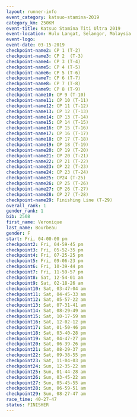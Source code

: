 ```yaml
---
layout: runner-info 
event_category: katsuo-stamina-2019 
category_km: 250KM 
event-title: Katsuo Stamina Titi Ultra 2019 
event-location: Hulu Langat, Selangor, Malaysia 
event-logo: 
event-date: 03-15-2019 
checkpoint-name2: CP 1 (T-2) 
checkpoint-name3: CP 2  (T-3) 
checkpoint-name4: CP 3 (T-4) 
checkpoint-name5: CP 4 (T-5) 
checkpoint-name6: CP 5 (T-6) 
checkpoint-name7: CP 6 (T-7) 
checkpoint-name8: CP 7 (T-8) 
checkpoint-name9: CP 8 (T-9) 
checkpoint-name10: CP 9 (T-10) 
checkpoint-name11: CP 10 (T-11) 
checkpoint-name12: CP 11 (T-12) 
checkpoint-name13: CP 12 (T-13) 
checkpoint-name14: CP 13 (T-14) 
checkpoint-name15: CP 14 (T-15) 
checkpoint-name16: CP 15 (T-16) 
checkpoint-name17: CP 16 (T-17) 
checkpoint-name18: CP 17 (T-18) 
checkpoint-name19: CP 18 (T-19) 
checkpoint-name20: CP 19 (T-20) 
checkpoint-name21: CP 20 (T-21) 
checkpoint-name22: CP 21 (T-22) 
checkpoint-name23: CP 22 (T-23) 
checkpoint-name24: CP 23 (T-24) 
checkpoint-name25: CP24 (T-25) 
checkpoint-name26: CP 25 (T-26) 
checkpoint-name27: CP 26 (T-27) 
checkpoint-name28: CP 27 (T-28) 
checkpoint-name29: Finishing Line (T-29) 
overall_rank: 1
gender_rank: 1
bib: 2508
first_name: Veronique
last_name: Bourbeau
gender: F
start: Fri, 04-00-00 pm
checkpoint2: Fri, 04-59-45 pm
checkpoint3: Fri, 05-52-35 pm
checkpoint4: Fri, 07-25-25 pm
checkpoint5: Fri, 09-06-23 pm
checkpoint6: Fri, 10-39-44 pm
checkpoint7: Fri, 11-59-57 pm
checkpoint8: Sat, 12-54-01 am
checkpoint9: Sat, 02-18-26 am
checkpoint10: Sat, 03-47-04 am
checkpoint11: Sat, 04-45-33 am
checkpoint12: Sat, 05-57-22 am
checkpoint13: Sat, 07-31-41 am
checkpoint14: Sat, 08-29-49 am
checkpoint15: Sat, 10-17-59 am
checkpoint16: Sat, 12-02-12 pm
checkpoint17: Sat, 01-50-46 pm
checkpoint18: Sat, 03-40-28 pm
checkpoint19: Sat, 04-47-27 pm
checkpoint20: Sat, 06-39-26 pm
checkpoint21: Sat, 08-29-37 pm
checkpoint22: Sat, 09-38-55 pm
checkpoint23: Sat, 11-04-03 pm
checkpoint24: Sun, 12-35-22 am
checkpoint25: Sun, 01-44-28 am
checkpoint26: Sun, 03-45-22 am
checkpoint27: Sun, 05-45-55 am
checkpoint28: Sun, 06-59-51 am
checkpoint29: Sun, 08-27-47 am
race_time: 40-27-47
status: FINISHER
---
```

